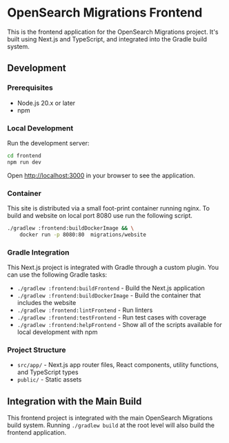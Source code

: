 # OpenSearch Migrations Frontend

This is the frontend application for the OpenSearch Migrations project. It's built using Next.js and TypeScript, and integrated into the Gradle build system.

## Development

### Prerequisites

- Node.js 20.x or later
- npm

### Local Development

Run the development server:

```bash
cd frontend
npm run dev
```

Open [http://localhost:3000](http://localhost:3000) in your browser to see the application.

### Container

This site is distributed via a small foot-print container running nginx.  To build and website on local port 8080 use run the following script.

```bash
./gradlew :frontend:buildDockerImage && \
    docker run -p 8080:80  migrations/website
```

### Gradle Integration

This Next.js project is integrated with Gradle through a custom plugin. You can use the following Gradle tasks:

- `./gradlew :frontend:buildFrontend` - Build the Next.js application
- `./gradlew :frontend:buildDockerImage` - Build the container that includes the website
- `./gradlew :frontend:lintFrontend` - Run linters
- `./gradlew :frontend:testFrontend` - Run test cases with coverage
- `./gradlew :frontend:helpFrontend` - Show all of the scripts available for local development with npm

### Project Structure

- `src/app/` - Next.js app router files, React components, utility functions, and TypeScript types
- `public/` - Static assets

## Integration with the Main Build

This frontend project is integrated with the main OpenSearch Migrations build system. Running `./gradlew build` at the root level will also build the frontend application.
